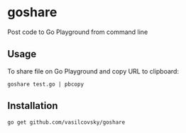 # goshare
Post code to Go Playground from command line

## Usage
To share file on Go Playground and copy URL to clipboard:

`goshare test.go | pbcopy`

## Installation
`go get github.com/vasilcovsky/goshare`
